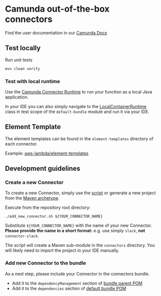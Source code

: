 # Camunda out-of-the-box connectors

Find the user documentation in our [Camunda Docs](https://docs.camunda.io/docs/components/integration-framework/connectors/out-of-the-box-connectors/available-connectors-overview/)

## Test locally

Run unit tests

```bash
mvn clean verify
```

### Test with local runtime

Use the [Camunda Connector Runtime](https://github.com/camunda-community-hub/spring-zeebe/tree/master/connector-runtime#building-connector-runtime-bundles) to run your function as a local Java application.

In your IDE you can also simply navigate to the
[LocalContainerRuntime](../bundle/default-bundle/src/test/java/io/camunda/connector/bundle/io.camunda.connector.runtime.app.LocalConnectorRuntime.java)
class in test scope of the `default-bundle` module and run it via your IDE.

## Element Template

The element templates can be found in the `element-templates` directory of each connector.

Example: [aws-lambda/element-templates](aws-lambda/element-templates/aws-lambda-connector.json)

## Development guidelines

### Create a new Connector

To create a new Connector, simply use the [script](../add_new_connector.sh) or generate a new
project from the [Maven archetype](../connector-archetype-internal).

Execute from the repository root directory:
```shell
./add_new_connector.sh ${YOUR_CONNECTOR_NAME}
```
Substitute `${YOUR_CONNECTOR_NAME}` with the name of your new Connector.
**Please provide the name in a short format:** e.g. use simply `slack`, **not** `connector-slack`.

The script will create a Maven sub-module in the `connectors` directory. You will likely
need to import the project in your IDE manually.

### Add new Connector to the bundle

As a next step, please include your Connector in the connectors bundle.
- Add it to the `dependencyManagement` section of [bundle parent POM](../bundle/pom.xml)
- Add it to the `dependencies` section of [default bundle POM](../bundle/default-bundle/pom.xml)
